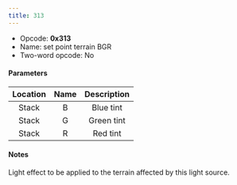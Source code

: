 ```yaml
---
title: 313
---
```


-   Opcode: **0x313**
-   Name: set point terrain BGR
-   Two-word opcode: No

#### Parameters

| Location | Name | Description |
|:--------:|:----:|:-----------:|
|  Stack   |  B   |  Blue tint  |
|  Stack   |  G   | Green tint  |
|  Stack   |  R   |  Red tint   |

#### Notes

Light effect to be applied to the terrain affected by this light source.

